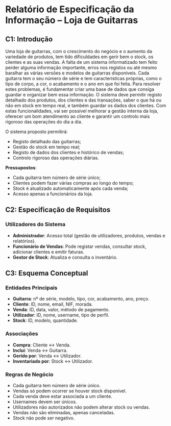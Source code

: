 
# Relatório de Especificação da Informação – Loja de Guitarras

## C1: Introdução

Uma loja de guitarras, com o crescimento do negócio e o aumento da variedade de produtos, tem tido dificuldades em gerir bem o stock, os clientes e as suas vendas. A falta de um sistema informatizado tem feito perder alguma informação importante, erros nos registos ou até mesmo baralhar as várias versões e modelos de guitarras disponíveis. Cada guitarra tem o seu número de série e tem características próprias, como o tipo de corpo, a cor, o acabamento e o ano em que foi feita. Para resolver estes problemas, é fundamentar criar uma base de dados que consiga guardar e organizar bem essa informação. O sistema deve permitir registo detalhado dos produtos, dos clientes e das transações, saber o que há ou não em stock em tempo real, e também guardar os dados dos clientes. Com estas funcionalidades, vai ser possível melhorar a gestão interna da loja, oferecer um bom atendimento ao cliente e garantir um controlo mais rigoroso das operações do dia a dia.

O sistema proposto permitirá:
- Registo detalhado das guitarras;
- Gestão do stock em tempo real;
- Registo de dados dos clientes e histórico de vendas;
- Controlo rigoroso das operações diárias.

**Pressupostos**:
- Cada guitarra tem número de série único;
- Clientes podem fazer várias compras ao longo do tempo;
- Stock é atualizado automaticamente após cada venda;
- Acesso apenas a funcionários da loja.

## C2: Especificação de Requisitos

### Utilizadores do Sistema

- **Administrador**: Acesso total (gestão de utilizadores, produtos, vendas e relatórios).
- **Funcionário de Vendas**: Pode registar vendas, consultar stock, adicionar clientes e emitir faturas.
- **Gestor de Stock**: Atualiza e consulta o inventário.


## C3: Esquema Conceptual

### Entidades Principais

- **Guitarra**: nº de série, modelo, tipo, cor, acabamento, ano, preço.
- **Cliente**: ID, nome, email, NIF, morada.
- **Venda**: ID, data, valor, método de pagamento.
- **Utilizador**: ID, nome, username, tipo de perfil.
- **Stock**: ID, modelo, quantidade.

### Associações

- **Compra**: Cliente ↔ Venda.
- **Inclui**: Venda ↔ Guitarra.
- **Gerido por**: Venda ↔ Utilizador.
- **Inventariado por**: Stock ↔ Utilizador.

### Regras de Negócio

- Cada guitarra tem número de série único.
- Vendas só podem ocorrer se houver stock disponível.
- Cada venda deve estar associada a um cliente.
- Usernames devem ser únicos.
- Utilizadores não autorizados não podem alterar stock ou vendas.
- Vendas não são eliminadas, apenas canceladas.
- Stock não pode ser negativo.

